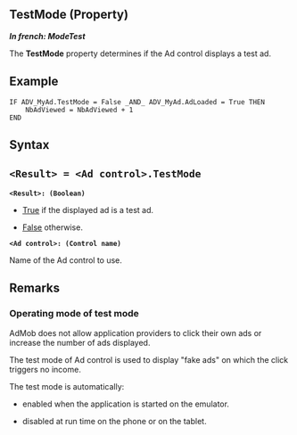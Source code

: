 


## TestMode (Property)

***In french: ModeTest***
	



<a name="XUse"></a>
<a name="Use"></a>
<a name="description"></a>
The **TestMode** property determines if the Ad control displays a test ad. 
<a name="Example1"></a>
<a name="sample_code"></a>

## Example


```wl
IF ADV_MyAd.TestMode = False _AND_ ADV_MyAd.AdLoaded = True THEN
	NbAdViewed = NbAdViewed + 1
END
```

<a name="XSYNTAX"></a>

## Syntax
<a name="SYNTAX1"></a>

`<Result> = <Ad control>.TestMode`
---

**`<Result>: (Boolean)`**



- <u><u><u><u>True</u></u></u></u> if the displayed ad is a test ad. 

- <u><u><u><u>False</u></u></u></u> otherwise.  




**`<Ad control>: (Control name)`**

Name of the Ad control to use. 



<a name="NOTE0"></a>
<a name="NOTE0_1"></a>

## Remarks


### Operating mode of test mode
<a name="operating_mode_test_mode_ELTPARAGRAPHE000040"></a>

AdMob does not allow application providers to click their own ads or increase the number of ads displayed. 

The test mode of Ad control is used to display "fake ads" on which the click triggers no income.

The test mode is automatically: 

- enabled when the application is started on the emulator. 

- disabled at run time on the phone or on the tablet.





